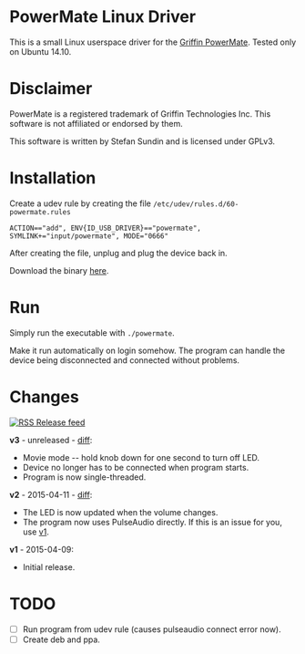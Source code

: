 # PowerMate Linux Driver

This is a small Linux userspace driver for the [Griffin PowerMate](https://store.griffintechnology.com/desktop/powermate). Tested only on Ubuntu 14.10.


# Disclaimer

PowerMate is a registered trademark of Griffin Technologies Inc. This software is not affiliated or endorsed by them.

This software is written by Stefan Sundin and is licensed under GPLv3.


# Installation

Create a udev rule by creating the file `/etc/udev/rules.d/60-powermate.rules`

```
ACTION=="add", ENV{ID_USB_DRIVER}=="powermate", SYMLINK+="input/powermate", MODE="0666"
```

After creating the file, unplug and plug the device back in.

Download the binary [here](https://github.com/stefansundin/powermate-linux/releases/latest).


# Run

Simply run the executable with `./powermate`.

Make it run automatically on login somehow. The program can handle the device being disconnected and connected without problems.


# Changes

[![RSS](https://stefansundin.github.io/img/feed.png) Release feed](https://github.com/stefansundin/powermate-linux/releases.atom)

**v3** - unreleased - [diff](https://github.com/stefansundin/powermate-linux/compare/v2...v3):
- Movie mode -- hold knob down for one second to turn off LED.
- Device no longer has to be connected when program starts.
- Program is now single-threaded.

**v2** - 2015-04-11 - [diff](https://github.com/stefansundin/powermate-linux/compare/v1...v2):
- The LED is now updated when the volume changes.
- The program now uses PulseAudio directly. If this is an issue for you, use [v1](https://github.com/stefansundin/powermate-linux/releases/tag/v1).

**v1** - 2015-04-09:
- Initial release.


# TODO

- [ ] Run program from udev rule (causes pulseaudio connect error now).
- [ ] Create deb and ppa.
